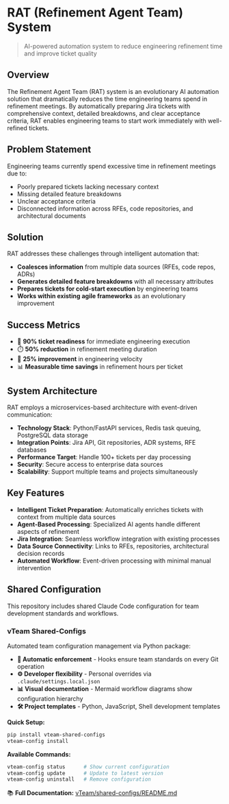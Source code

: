 # RAT (Refinement Agent Team) System

> AI-powered automation system to reduce engineering refinement time and improve ticket quality

## Overview

The Refinement Agent Team (RAT) system is an evolutionary AI automation solution that dramatically reduces the time engineering teams spend in refinement meetings. By automatically preparing Jira tickets with comprehensive context, detailed breakdowns, and clear acceptance criteria, RAT enables engineering teams to start work immediately with well-refined tickets.

## Problem Statement

Engineering teams currently spend excessive time in refinement meetings due to:
- Poorly prepared tickets lacking necessary context
- Missing detailed feature breakdowns  
- Unclear acceptance criteria
- Disconnected information across RFEs, code repositories, and architectural documents

## Solution

RAT addresses these challenges through intelligent automation that:
- **Coalesces information** from multiple data sources (RFEs, code repos, ADRs)
- **Generates detailed feature breakdowns** with all necessary attributes
- **Prepares tickets for cold-start execution** by engineering teams
- **Works within existing agile frameworks** as an evolutionary improvement

## Success Metrics

- 🎯 **90% ticket readiness** for immediate engineering execution
- ⏱️ **50% reduction** in refinement meeting duration
- 🚀 **25% improvement** in engineering velocity
- 📊 **Measurable time savings** in refinement hours per ticket

## System Architecture

RAT employs a microservices-based architecture with event-driven communication:

- **Technology Stack**: Python/FastAPI services, Redis task queuing, PostgreSQL data storage
- **Integration Points**: Jira API, Git repositories, ADR systems, RFE databases
- **Performance Target**: Handle 100+ tickets per day processing
- **Security**: Secure access to enterprise data sources
- **Scalability**: Support multiple teams and projects simultaneously

## Key Features

- **Intelligent Ticket Preparation**: Automatically enriches tickets with context from multiple data sources
- **Agent-Based Processing**: Specialized AI agents handle different aspects of refinement
- **Jira Integration**: Seamless workflow integration with existing processes  
- **Data Source Connectivity**: Links to RFEs, repositories, architectural decision records
- **Automated Workflow**: Event-driven processing with minimal manual intervention

## Shared Configuration

This repository includes shared Claude Code configuration for team development standards and workflows.

### vTeam Shared-Configs

Automated team configuration management via Python package:

- **🔄 Automatic enforcement** - Hooks ensure team standards on every Git operation
- **⚙️ Developer flexibility** - Personal overrides via `.claude/settings.local.json`
- **📊 Visual documentation** - Mermaid workflow diagrams show configuration hierarchy
- **🛠️ Project templates** - Python, JavaScript, Shell development templates

**Quick Setup:**
```bash
pip install vteam-shared-configs
vteam-config install
```

**Available Commands:**
```bash
vteam-config status      # Show current configuration
vteam-config update      # Update to latest version
vteam-config uninstall   # Remove configuration
```

📚 **Full Documentation:** [vTeam/shared-configs/README.md](vTeam/shared-configs/README.md)